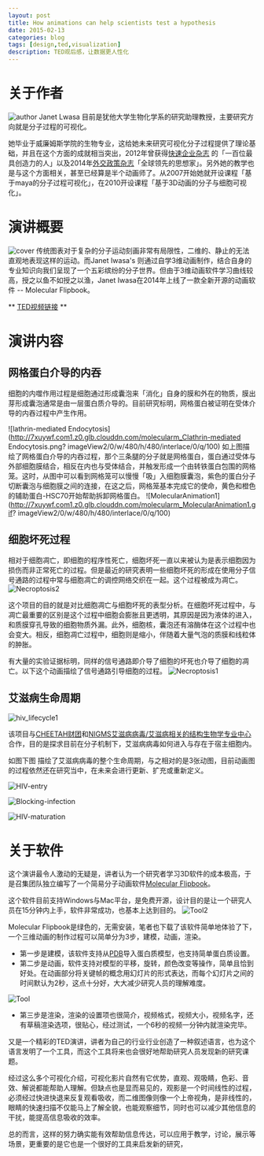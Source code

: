 ```yaml
---
layout: post
title: How animations can help scientists test a hypothesis
date: 2015-02-13
categories: blog
tags: [design,ted,visualization]
description: TED观后感，让数据更人性化
---
```


# 关于作者
![author](http://7xuywf.com1.z0.glb.clouddn.com/molecularm_author.jpg?imageView2/0/w/480/h/480/interlace/0/q/100)
Janet Lwasa 目前是犹他大学生物化学系的研究助理教授，主要研究方向就是分子过程的可视化。


她毕业于威廉姆斯学院的生物专业，这给她未来研究可视化分子过程提供了理论基础，并且在这个方面的成就相当突出，2012年曾获得[快速企业杂志](www.fastcompany.com/) 的「一百位最具创造力的人」以及2014年[外交政策杂志](www.foreignpolicy.com)「全球领先的思想家」。另外她的教学也是与这个方面相关，甚至已经算是半个动画师了。从2007开始她就开设课程「基于maya的分子过程可视化」，在2010开设课程「基于3D动画的分子与细胞可视化」。 

# 演讲概要

![cover](http://7xuywf.com1.z0.glb.clouddn.com/molecularm_cover.jpg?imageView2/0/w/480/h/480/interlace/0/q/100)
传统图表对于复杂的分子运动刻画非常有局限性，二维的、静止的无法直观地表现这样的运动。而Janet Iwasa's 则通过自学3维动画制作，结合自身的专业知识向我们呈现了一个五彩缤纷的分子世界。但由于3维动画软件学习曲线较高，授之以鱼不如授之以渔，Janet Iwasa在2014年上线了一款全新开源的动画软件 -- Molecular Flipbook。

** [TED视频链接](http://www.ted.com/speakers/janet_iwasa) **

# 演讲内容

## 网格蛋白介导的内吞


细胞的内噬作用过程是细胞通过形成囊泡来「消化」自身的膜和外在的物质，膜出芽形成囊泡通常是由一层蛋白质介导的。目前研究标明，网格蛋白被证明在受体介导的内吞过程中产生作用。

![lathrin-mediated Endocytosis](http://7xuywf.com1.z0.glb.clouddn.com/molecularm_Clathrin-mediated Endocytosis.png?	imageView2/0/w/480/h/480/interlace/0/q/100)
如上图描绘了网格蛋白介导的内吞过程，那个三条腿的分子就是网格蛋白，蛋白通过受体与外部细胞膜结合，相反在内也与受体结合，并触发形成一个由转铁蛋白包围的网格笼。这时，从图中可以看到网格笼可以慢慢「吸」入细胞膜囊泡，紫色的蛋白分子切断囊泡与细胞膜之间的连接，在这之后，网格笼基本完成它的使命，黄色和橙色的辅助蛋白-HSC70开始帮助拆卸网格蛋白。
![MolecularAnimation1](http://7xuywf.com1.z0.glb.clouddn.com/molecularm_MolecularAnimation1.gif?	imageView2/0/w/480/h/480/interlace/0/q/100)


## 细胞坏死过程

相对于细胞凋亡，即细胞的程序性死亡，细胞坏死一直以来被认为是表示细胞因为损伤而非正常死亡的过程。但是最近的研究表明一些细胞坏死的形成在使用分子信号通路的过程中常与细胞凋亡的调控网络交织在一起。这个过程被成为凋亡。
![Necroptosis2](http://7xuywf.com1.z0.glb.clouddn.com/molecularm_Necroptosis2.gif?imageView2/0/w/480/h/480/interlace/0/q/100)

这个项目的目的就是对比细胞凋亡与细胞坏死的表型分析。在细胞坏死过程中，与凋亡最重要的区别是这个过程中细胞会膨胀且更透明，其原因是因为液体的进入，和质膜穿孔导致的细胞物质外漏。此外，细胞核，囊泡还有溶酶体在这个过程中也会变大。相反，细胞凋亡过程中，细胞则是缩小，伴随着大量气泡的质膜和线粒体的肿胀。


有大量的实验证据标明，同样的信号通路即介导了细胞的坏死也介导了细胞的凋亡。以下这个动画描绘了信号通路引导细胞的过程。
![Necroptosis1](http://7xuywf.com1.z0.glb.clouddn.com/molecularm_Necroptosis1.gif?imageView2/0/w/480/h/480/interlace/0/q/100)


## 艾滋病生命周期

![hiv_lifecycle1](http://7xuywf.com1.z0.glb.clouddn.com/molecularm_hiv_lifecycle1.jpg?imageView2/0/w/480/h/480/interlace/0/q/100)

该项目与[CHEETAH财团](http://cheetah.biochem.utah.edu/)和[NIGMS艾滋病病毒/艾滋病相关的结构生物学专业中心](https://www.nigms.nih.gov/research/specificareas/AIDSStructuralBiology/pages/HIVspecializedcenters.aspx)合作，目的是探求目前在分子机制下，艾滋病病毒如何进入与存在于宿主细胞内。


如图下图 描绘了艾滋病病毒的整个生命周期，与之相对的是3张动图，目前动画图的过程依然还在研究当中，在未来会进行更新、扩充或重新定义。


![HIV-entry](http://7xuywf.com1.z0.glb.clouddn.com/HIV-entry.gif?imageView2/0/w/480/h/480/interlace/0/q/100)

![Blocking-infection](http://7xuywf.com1.z0.glb.clouddn.com/molecularm_Blocking-infection.gif?imageView2/0/w/480/h/480/interlace/0/q/100)

![HIV-maturation](http://7xuywf.com1.z0.glb.clouddn.com/molecularm_HIV-maturation.gif?imageView2/0/w/480/h/480/interlace/0/q/100)


# 关于软件

这个演讲最令人激动的无疑是，讲者认为一个研究者学习3D软件的成本极高，于是召集团队独立编写了一个简易分子动画软件[Molecular Flipbook](https://github.com/MolecularFlipbook/FlipbookApp)。


这个软件目前支持Windows与Mac平台，是免费开源，设计目的是让一个研究人员在15分钟内上手，软件非常成功，也基本上达到目的。
![Tool2](http://7xuywf.com1.z0.glb.clouddn.com/molecularm_Tool2.gif?imageView2/0/w/480/h/480/interlace/0/q/100)

Molecular Flipbook是绿色的，无需安装，笔者也下载了该软件简单地体验了下，一个三维动画的制作过程可以简单分为3步，建模，动画，渲染。


- 第一步是建模，该软件支持从[PDB](http://www.pdb.org/)导入蛋白质模型，也支持简单蛋白质设置。
- 第二步是动画，软件支持对模型的平移，旋转，颜色改变等操作，简单且恰到好处。在动画部分将关键帧的概念用幻灯片的形式表达，而每个幻灯片之间的时间默认为2秒，这点十分好，大大减少研究人员的理解难度。

![Tool](http://7xuywf.com1.z0.glb.clouddn.com/molecularm_Tool.gif?imageView2/0/w/480/h/480/interlace/0/q/100)
- 第三步是渲染，渲染的设置项也很简介，视频格式，视频大小，视频名字，还有草稿渲染选项，很贴心，经过测试，一个6秒的视频一分钟内就渲染完毕。

又是一个精彩的TED演讲，讲者为自己的行业行业创造了一种叙述语言，也为这个语言发明了一个工具，而这个工具将来也会很好地帮助研究人员发现新的研究课题。


经过这么多个可视化介绍，可视化影片自然有它优势，直观、观吸睛，色彩、音效、解说都能帮助人理解。但缺点也是显而易见的，观影是一个时间线性的过程，必须经过快进快退来反复观看吸收，而二维图像则像一个上帝视角，是非线性的，眼睛的快速扫描不仅能马上了解全貌，也能观察细节，同时也可以减少其他信息的干扰，能提高信息吸收的效率。


总的而言，这样的努力确实能有效帮助信息传达，可以应用于教学，讨论，展示等场景，更重要的是它也是一个很好的工具来启发新的研究，



